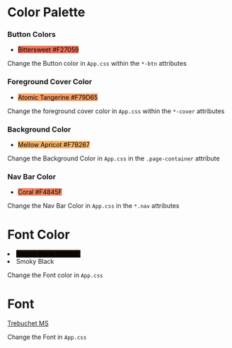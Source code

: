 <h1>Color Palette</h1>

<h3>Button Colors</h3>
<ul>
<li><mark style="background-color: #F27059">Bittersweet #F27059</mark></li> 
</ul>

Change the Button color in `App.css` within the `*-btn` attributes

<h3>Foreground Cover Color</h3>
<ul>
<li><mark style="background-color: #F79D65">Atomic Tangerine #F79D65</mark></li> 
</ul>

Change the foreground cover color in `App.css` within the `*-cover` attributes

<h3>Background Color</h3>
<ul>
<li><mark style="background-color: #F7B267">Mellow Apricot #F7B267</mark></li>
</ul>

Change the Background Color in `App.css` in the `.page-container` attribute

<h3>Nav Bar Color</h3>
<ul>
<li><mark style="background-color: #F4845F">Coral #F4845F</mark></li>
</ul>

Change the Nav Bar Color in `App.css` in the `*.nav` attributes

<h1>Font Color</h1>

<li><mark style="background-color: #110A03">Smoky Black #110A03</mark></li> 
<li>Smoky Black</li>

Change the Font color in `App.css` 

<h1>Font</h1>

[Trebuchet MS](https://en.wikipedia.org/wiki/Trebuchet_MS)

Change the Font in `App.css` 
